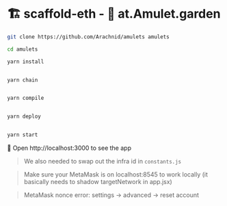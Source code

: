 # 🏗 scaffold-eth - 🧿 at.Amulet.garden


```bash
git clone https://github.com/Arachnid/amulets amulets

cd amulets

yarn install
```

```bash

yarn chain

```

```bash

yarn compile

```

```bash

yarn deploy

```

```bash

yarn start


```

📱 Open http://localhost:3000 to see the app


> We also needed to swap out the infra id in `constants.js`

> Make sure your MetaMask is on localhost:8545 to work locally (it basically needs to shadow targetNetwork in app.jsx)

> MetaMask nonce error: settings -> advanced -> reset account
